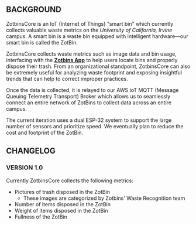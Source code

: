 ## BACKGROUND

ZotbinsCore is an IoT (Internet of Things) "smart bin" which currently collects valuable waste metrics on the *University of California, Irvine* campus. A smart bin is a waste bin equipped with intelligent hardware—our smart bin is called the ZotBin.

ZotbinsCore collects waste metrics such as image data and bin usage, interfacing with the **[Zotbins App](https://apps.apple.com/us/app/zotbins/id6743295314)** to help users locate bins and properly dispose their trash. From an organizational standpoint, ZotbinsCore can also be extremely useful for analyzing waste footprint and exposing insightful trends that can help to correct improper practices.

Once the data is collected, it is relayed to our AWS IoT MQTT (Message Queuing Telemetry Transport) Broker which allows us to seamlessly connect an entire network of ZotBins to collect data across an entire campus.

The current iteration uses a dual ESP-32 system to support the large number of sensors and prioritize speed. We eventually plan to reduce the cost and footprint of the ZotBin.

## CHANGELOG

### VERSION 1.0

Currently ZotbinsCore collects the following metrics:
- Pictures of trash disposed in the ZotBin 
	- These images are categorized by Zotbins' Waste Recognition team
- Number of items disposed in the ZotBin
- Weight of items disposed in the ZotBin
- Fullness of the ZotBin
